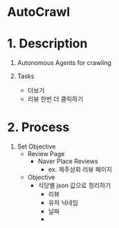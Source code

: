 # AutoCrawl

# 1. Description
1. Autonomous Agents for crawling

2. Tasks
    - 더보기
    - 리뷰 한번 더 클릭하기

# 2. Process
1. Set Objective
    - Review Page
        - Naver Place Reviews 
            - ex. 제주상회 리뷰 페이지
    - Objective
        - 식당별 json 값으로 정리하기
            - 리뷰
            - 유저 닉네임
            - 날짜
            - 
